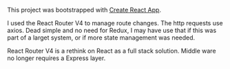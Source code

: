 This project was bootstrapped with [Create React App](https://github.com/facebookincubator/create-react-app).

I used the React Router V4 to manage route changes. The http requests use axios. Dead simple and no need for Redux, I may have use that if this was part of a larget system, or if more state management was needed. 

React Router V4 is a rethink on React as a full stack solution. Middle ware no longer requires a Express layer. 

